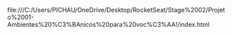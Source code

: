 file:///C:/Users/PICHAU/OneDrive/Desktop/RocketSeat/Stage%2002/Projeto%2001-Ambientes%20%C3%BAnicos%20para%20voc%C3%AA!/index.html
